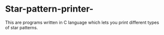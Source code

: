 # Star-pattern-printer-
This are programs written in C language which lets you print different types of star patterns.
